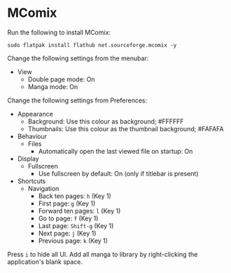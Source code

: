 # MComix

Run the following to install MComix:

```
sudo flatpak install flathub net.sourceforge.mcomix -y
```

Change the following settings from the menubar:

- View
  - Double page mode: On
  - Manga mode: On

Change the following settings from Preferences:

- Appearance
  - Background: Use this colour as background; #FFFFFF
  - Thumbnails: Use this colour as the thumbnail background; #FAFAFA
- Behaviour
  - Files
    - Automatically open the last viewed file on startup: On
- Display
  - Fullscreen
    - Use fullscreen by default: On (only if titlebar is present)
- Shortcuts
  - Navigation
    - Back ten pages: `h` (Key 1)
    - First page: `g` (Key 1)
    - Forward ten pages: `l` (Key 1)
    - Go to page: `f` (Key 1)
    - Last page: `Shift-g` (Key 1)
    - Next page: `j` (Key 1)
    - Previous page: `k` (Key 1)

Press `i` to hide all UI. Add all manga to library by right-clicking the application's blank space.
